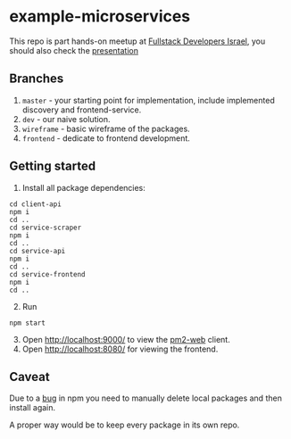 # example-microservices

This repo is part hands-on meetup at 
[Fullstack Developers Israel](http://www.meetup.com/full-stack-developer-il/), you should also 
check the [presentation](https://docs.google.com/presentation/d/1yHtc_xDuiyHhFB5kyec-eNhaaZA72788VDwdMPwjMd8)

## Branches

1. `master` - your starting point for implementation, include implemented discovery and frontend-service.
2. `dev` - our naive solution.
3. `wireframe` - basic wireframe of the packages.
4. `frontend` - dedicate to frontend development.

## Getting started

1. Install all package dependencies:
```
cd client-api
npm i
cd ..
cd service-scraper
npm i
cd ..
cd service-api
npm i
cd ..
cd service-frontend
npm i
cd ..
``` 
2. Run 
```
npm start
```
3. Open [http://localhost:9000/](http://localhost:9000/) to view the [pm2-web](https://www.npmjs.com/package/pm2-web) client.
4. Open [http://localhost:8080/](http://localhost:8080/) for viewing the frontend.

## Caveat

Due to a [bug](https://github.com/npm/npm/issues/7426) in npm you need to manually delete
local packages and then install again.

A proper way would be to keep every package in its own repo. 